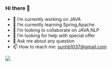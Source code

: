 ### Hi there 👋

<!--
**shbone/shbone** is a ✨ _special_ ✨ repository because its `README.md` (this file) appears on your GitHub profile.

Here are some ideas to get you started:
-->
- 🔭 I’m currently working on JAVA
- 🌱 I’m currently learning Spring,Apache
- 👯 I’m looking to collaborate on JAVA,NLP
- 🤔 I’m looking for help with special offer
- 💬 Ask me about any question
- 📫 How to reach me: sunhb1037@gmail.com


<img align="left" src="https://github-readme-stats.vercel.app/api?username=shbone&show_icons=true&icon_color=0366d6&text_color=24292e&bg_color=ffffff&hide_title=true" />

